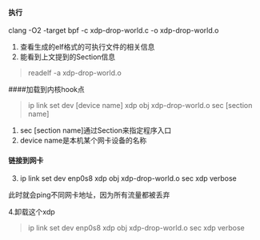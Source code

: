 #### 执行
clang -O2 -target bpf -c xdp-drop-world.c -o xdp-drop-world.o

1. 查看生成的elf格式的可执行文件的相关信息
2. 能看到上文提到的Section信息
> readelf -a xdp-drop-world.o

####加载到内核hook点
> ip link set dev [device name] xdp obj xdp-drop-world.o sec [section name]

1. sec [section name]通过Section来指定程序入口
2. device name是本机某个网卡设备的名称
#### 链接到网卡
3. ip link set dev enp0s8 xdp obj xdp-drop-world.o sec xdp verbose

此时就会ping不同网卡地址，因为所有流量都被丢弃

4.卸载这个xdp

> ip link set dev enp0s8 xdp obj xdp-drop-world.o sec xdp verbose
